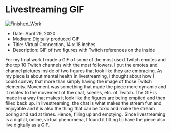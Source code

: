 # Livestreaming GIF

![Finished_Work](Finished_Work.jpg)

- Date: April 29, 2020
- Medium: Digitally produced GIF
- Title: Virtual Connection, 14 x 18 inches
- Description: GIF of two figures with Twitch references on the inside

For my final work I made a GIF of some of the most used Twitch emotes and the top 10 Twitch channels with the most followers. I put the emotes and channel pictures inside of two figures that look like they are embracing. As my piece is about mental health in livestreaming, I thought about how I could convey that more than simply having the image of those Twitch elements. Movement was something that made the piece more dynamic and it relates to the movement of the chat, scenes, etc. of Twitch. The GIF is made in a way that makes it look like the figures are being emptied and then filled back up. In livestreaming, the chat is what makes the stream fun and enjoyable and it is also the thing that can be toxic and make the stream boring and sad at times. Hence, filling up and emptying. Since livestreaming is a digital, online, virtual phenomena, I found it fitting to have the piece also live digitally as a GIF.
